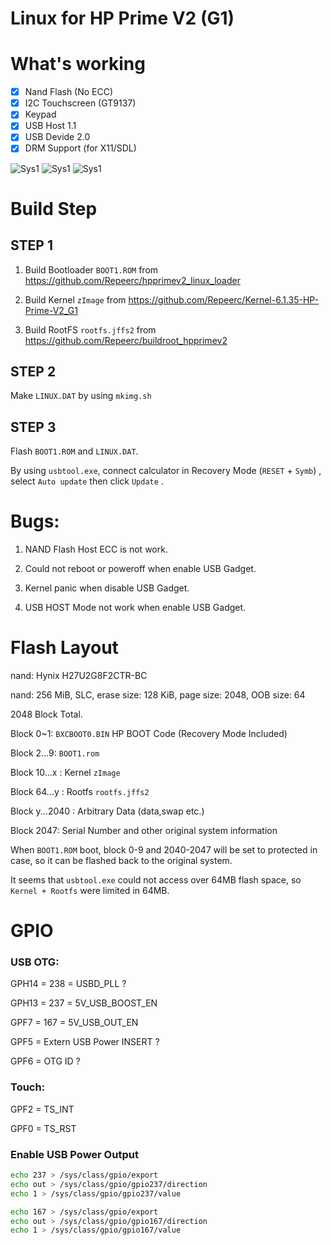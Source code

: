 # Linux for HP Prime V2 (G1)

# What's working
- [x] Nand Flash (No ECC)
- [x] I2C Touchscreen (GT9137)
- [x] Keypad
- [x] USB Host 1.1
- [x] USB Devide 2.0
- [x] DRM Support (for X11/SDL)

![Sys1](pic/2.jpg)
![Sys1](pic/1.jpg)
![Sys1](pic/3.jpg)

# Build Step

## STEP 1
1) Build Bootloader `BOOT1.ROM` from <a>https://github.com/Repeerc/hpprimev2_linux_loader


2) Build Kernel `zImage` from <a>https://github.com/Repeerc/Kernel-6.1.35-HP-Prime-V2_G1


3) Build RootFS `rootfs.jffs2` from <a>https://github.com/Repeerc/buildroot_hpprimev2

## STEP 2
Make `LINUX.DAT` by using `mkimg.sh`

## STEP 3
Flash `BOOT1.ROM` and `LINUX.DAT`.

By using `usbtool.exe`, connect calculator in Recovery Mode (`RESET` + `Symb`) , select `Auto update` then click `Update` .

# Bugs:

1) NAND Flash Host ECC is not work.

2) Could not reboot or poweroff when enable USB Gadget.

3) Kernel panic when disable USB Gadget.

4) USB HOST Mode not work when enable USB Gadget.


# Flash Layout

nand: Hynix H27U2G8F2CTR-BC

nand: 256 MiB, SLC, erase size: 128 KiB, page size: 2048, OOB size: 64

2048 Block Total.


Block 0~1: `BXCBOOT0.BIN` HP BOOT Code (Recovery Mode Included)

Block 2...9: `BOOT1.rom`

Block 10...x : Kernel `zImage` 

Block 64...y : Rootfs `rootfs.jffs2` 

Block y...2040 : Arbitrary Data (data,swap etc.)

Block 2047: Serial Number and other original system information


When `BOOT1.ROM` boot, block 0-9 and 2040-2047 will be set to protected in case, so it can be flashed back to the original system.


It seems that `usbtool.exe` could not access over 64MB flash space, so `Kernel + Rootfs` were limited in 64MB.

# GPIO

### USB OTG:

GPH14 = 238 = USBD_PLL ?

GPH13 = 237 = 5V_USB_BOOST_EN

GPF7 = 167 = 5V_USB_OUT_EN

GPF5 = Extern USB Power INSERT ? 

GPF6 = OTG ID ?

### Touch:

GPF2 = TS_INT

GPF0 = TS_RST

### Enable USB Power Output

```bash
echo 237 > /sys/class/gpio/export
echo out > /sys/class/gpio/gpio237/direction
echo 1 > /sys/class/gpio/gpio237/value

echo 167 > /sys/class/gpio/export
echo out > /sys/class/gpio/gpio167/direction
echo 1 > /sys/class/gpio/gpio167/value
```

